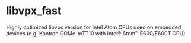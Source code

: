 # libvpx_fast
Highly optimized libvpx version for Intel Atom CPUs used on embedded devices (e.g. Kontron COMe-mTT10 with Intel® Atom™ E600/E600T CPU)
